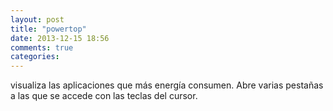 ```yaml
---
layout: post
title: "powertop"
date: 2013-12-15 18:56
comments: true
categories: 
---
```

visualiza las aplicaciones que más energía consumen. Abre varias pestañas a las que se accede con las teclas del cursor.

